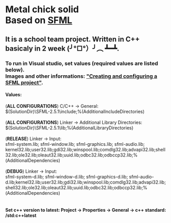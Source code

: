 # Metal chick solid </br>Based on [SFML](https://www.sfml-dev.org/)
## It is a school team project. Written in C++ basicaly in 2 week (╯°□°）╯︵ ┻━┻.
### To run in Visual studio, set values (required values are listed below). <br>Images and other informations: ["Creating and configuring a SFML project"](https://www.sfml-dev.org/tutorials/2.5/start-vc.php#creating-and-configuring-a-sfml-project).<br>
#### Values:<br>
  (<b>ALL CONFIGURATIONS</b>) C/C++ -> General:<br>
  $(SolutionDir)\SFML-2.5.1\include;%(AdditionalIncludeDirectories)<br><br>
  (<b>ALL CONFIGURATIONS</b>) Linker -> Additional Library Directories:<br>
  $(SolutionDir)\SFML-2.5.1\lib;%(AdditionalLibraryDirectories)<br><br>
  (<b>RELEASE</b>) Linker -> Input: <br>
  sfml-system.lib; sfml-window.lib; sfml-graphics.lib; sfml-audio.lib; kernel32.lib;user32.lib;gdi32.lib;winspool.lib;comdlg32.lib;advapi32.lib;shell32.lib;ole32.lib;oleaut32.lib;uuid.lib;odbc32.lib;odbccp32.lib;%(AdditionalDependencies)<br><br>
  (<b>DEBUG</b>) Linker -> Input:<br>
  sfml-system-d.lib; sfml-window-d.lib; sfml-graphics-d.lib; sfml-audio-d.lib;kernel32.lib;user32.lib;gdi32.lib;winspool.lib;comdlg32.lib;advapi32.lib;shell32.lib;ole32.lib;oleaut32.lib;uuid.lib;odbc32.lib;odbccp32.lib;%(AdditionalDependencies)<br>
<br>
#### Set c++ version to latest: Project -> Properties -> General -> c++ standard: /std:c++latest
